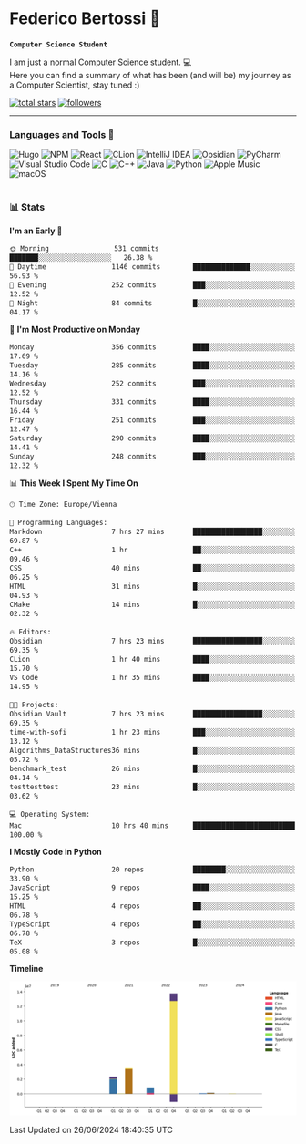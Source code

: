 # Federico Bertossi 🚀

**`Computer Science Student`**

[//]: # (Thanks to @ForrestKnight for the inspiration.)

<!-- TODO: Insert a banner image -->

I am just a normal Computer Science student. 💻 </br>
Here you can find a summary of what has been (and will be) my journey as a Computer Scientist, stay tuned :)

   <p>
      <a href="https://github.com/mrBymax?tab=repositories&sort=stargazers">
         <img alt="total stars" title="Total stars on GitHub" src="https://custom-icon-badges.demolab.com/github/stars/mrBymax?color=55960c&style=for-the-badge&labelColor=488207&logo=star"/></a>
<a href="https://github.com/mrBymax?tab=followers">
         <img alt="followers" title="Follow me on Github" src="https://custom-icon-badges.demolab.com/github/followers/mrBymax?color=236ad3&labelColor=1155ba&style=for-the-badge&logo=person-add&label=Follow&logoColor=white"/></a>
   </p>

---

<!-- TODO: Insert a GIF -->
### Languages and Tools 🧰

<!-- TODO: Change it with shields -->
![Hugo](https://img.shields.io/badge/Hugo-black.svg?style=for-the-badge&logo=Hugo)
![NPM](https://img.shields.io/badge/NPM-%23CB3837.svg?style=for-the-badge&logo=npm&logoColor=white)
![React](https://img.shields.io/badge/react-%2320232a.svg?style=for-the-badge&logo=react&logoColor=%2361DAFB)
![CLion](https://img.shields.io/badge/CLion-black?style=for-the-badge&logo=clion&logoColor=white)
![IntelliJ IDEA](https://img.shields.io/badge/IntelliJIDEA-000000.svg?style=for-the-badge&logo=intellij-idea&logoColor=white)
![Obsidian](https://img.shields.io/badge/Obsidian-%23483699.svg?style=for-the-badge&logo=obsidian&logoColor=white)
![PyCharm](https://img.shields.io/badge/pycharm-143?style=for-the-badge&logo=pycharm&logoColor=black&color=black&labelColor=green)
![Visual Studio Code](https://img.shields.io/badge/Visual%20Studio%20Code-0078d7.svg?style=for-the-badge&logo=visual-studio-code&logoColor=white)
![C](https://img.shields.io/badge/c-%2300599C.svg?style=for-the-badge&logo=c&logoColor=white)
![C++](https://img.shields.io/badge/c++-%2300599C.svg?style=for-the-badge&logo=c%2B%2B&logoColor=white)
![Java](https://img.shields.io/badge/java-%23ED8B00.svg?style=for-the-badge&logo=openjdk&logoColor=white)
![Python](https://img.shields.io/badge/python-3670A0?style=for-the-badge&logo=python&logoColor=ffdd54)
![Apple Music](https://img.shields.io/badge/Apple_Music-9933CC?style=for-the-badge&logo=apple-music&logoColor=white)
![macOS](https://img.shields.io/badge/mac%20os-000000?style=for-the-badge&logo=macos&logoColor=F0F0F0)


#

### 📊 Stats

<!-- ![My GitHub stats](https://github-readme-stats.vercel.app/api?username=mrBymax&show_icons=true&theme=dracula) -->


<!--START_SECTION:waka-->
**I'm an Early 🐤** 

```text
🌞 Morning                531 commits         ███████░░░░░░░░░░░░░░░░░░   26.38 % 
🌆 Daytime                1146 commits        ██████████████░░░░░░░░░░░   56.93 % 
🌃 Evening                252 commits         ███░░░░░░░░░░░░░░░░░░░░░░   12.52 % 
🌙 Night                  84 commits          █░░░░░░░░░░░░░░░░░░░░░░░░   04.17 % 
```
📅 **I'm Most Productive on Monday** 

```text
Monday                   356 commits         ████░░░░░░░░░░░░░░░░░░░░░   17.69 % 
Tuesday                  285 commits         ████░░░░░░░░░░░░░░░░░░░░░   14.16 % 
Wednesday                252 commits         ███░░░░░░░░░░░░░░░░░░░░░░   12.52 % 
Thursday                 331 commits         ████░░░░░░░░░░░░░░░░░░░░░   16.44 % 
Friday                   251 commits         ███░░░░░░░░░░░░░░░░░░░░░░   12.47 % 
Saturday                 290 commits         ████░░░░░░░░░░░░░░░░░░░░░   14.41 % 
Sunday                   248 commits         ███░░░░░░░░░░░░░░░░░░░░░░   12.32 % 
```


📊 **This Week I Spent My Time On** 

```text
🕑︎ Time Zone: Europe/Vienna

💬 Programming Languages: 
Markdown                 7 hrs 27 mins       █████████████████░░░░░░░░   69.87 % 
C++                      1 hr                ██░░░░░░░░░░░░░░░░░░░░░░░   09.46 % 
CSS                      40 mins             ██░░░░░░░░░░░░░░░░░░░░░░░   06.25 % 
HTML                     31 mins             █░░░░░░░░░░░░░░░░░░░░░░░░   04.93 % 
CMake                    14 mins             █░░░░░░░░░░░░░░░░░░░░░░░░   02.32 % 

🔥 Editors: 
Obsidian                 7 hrs 23 mins       █████████████████░░░░░░░░   69.35 % 
CLion                    1 hr 40 mins        ████░░░░░░░░░░░░░░░░░░░░░   15.70 % 
VS Code                  1 hr 35 mins        ████░░░░░░░░░░░░░░░░░░░░░   14.95 % 

🐱‍💻 Projects: 
Obsidian Vault           7 hrs 23 mins       █████████████████░░░░░░░░   69.35 % 
time-with-sofi           1 hr 23 mins        ███░░░░░░░░░░░░░░░░░░░░░░   13.12 % 
Algorithms_DataStructures36 mins             █░░░░░░░░░░░░░░░░░░░░░░░░   05.72 % 
benchmark_test           26 mins             █░░░░░░░░░░░░░░░░░░░░░░░░   04.14 % 
testtesttest             23 mins             █░░░░░░░░░░░░░░░░░░░░░░░░   03.62 % 

💻 Operating System: 
Mac                      10 hrs 40 mins      █████████████████████████   100.00 % 
```

**I Mostly Code in Python** 

```text
Python                   20 repos            ████████░░░░░░░░░░░░░░░░░   33.90 % 
JavaScript               9 repos             ████░░░░░░░░░░░░░░░░░░░░░   15.25 % 
HTML                     4 repos             ██░░░░░░░░░░░░░░░░░░░░░░░   06.78 % 
TypeScript               4 repos             ██░░░░░░░░░░░░░░░░░░░░░░░   06.78 % 
TeX                      3 repos             █░░░░░░░░░░░░░░░░░░░░░░░░   05.08 % 
```



**Timeline**

![Lines of Code chart](https://raw.githubusercontent.com/mrBymax/mrBymax/main/assets/bar_graph.png)


 Last Updated on 26/06/2024 18:40:35 UTC
<!--END_SECTION:waka-->


[linkedin]: https://linkedin.com/federico-bertossi
[website]:  https://www.federicobertossi.com

</details>
